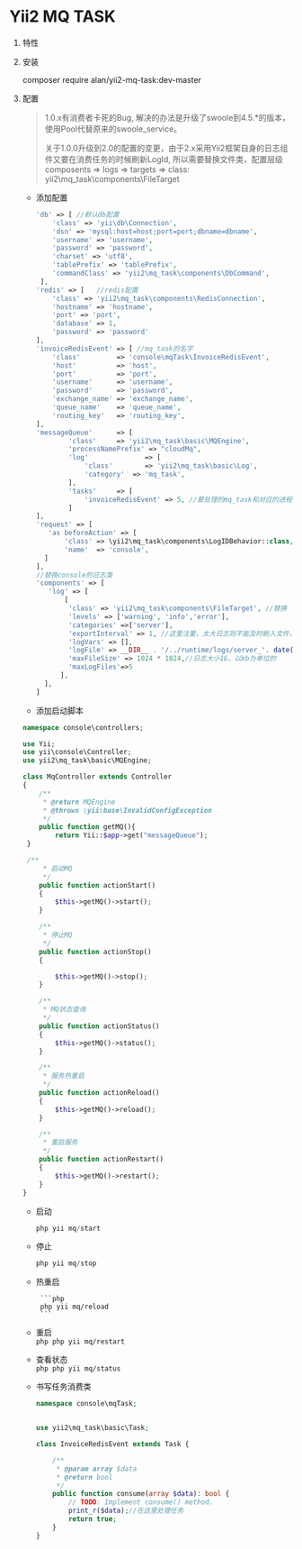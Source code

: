 Yii2 MQ TASK
================================

1. 特性

2. 安装

   composer require alan/yii2-mq-task:dev-master

3. 配置

   > 1.0.x有消费者卡死的Bug, 解决的办法是升级了swoole到4.5.*的版本，使用Pool代替原来的swoole_service。
   >
   > 关于1.0.0升级到2.0的配置的变更，由于2.x采用Yii2框架自身的日志组件又要在消费任务的时候刷新LogId, 所以需要替换文件类，配置层级 composents => logs => targets => class: yii2\mq_task\components\FileTarget
   
   - 添加配置
   
     ```php
     'db' => [ //默认db配置
         'class' => 'yii\db\Connection',
         'dsn' => 'mysql:host=host;port=port;dbname=dbname',
         'username' => 'username',
         'password' => 'password',
         'charset' => 'utf8',
         'tablePrefix' => 'tablePrefix',
         'commandClass' => 'yii2\mq_task\components\DbCommand',
      ],
     'redis' => [	//redis配置
         'class' => 'yii2\mq_task\components\RedisConnection',
         'hostname' => 'hostname',
         'port' => 'port',
         'database' => 1, 
         'password' => 'password'
     ],
     'invoiceRedisEvent' => [ //mq_task的名字
         'class'         => 'console\mqTask\InvoiceRedisEvent',
         'host'          => 'host',
         'port'          => 'port',
         'username'      => 'username',
         'password'      => 'password',
         'exchange_name' => 'exchange_name',
         'queue_name'    => 'queue_name',
         'routing_key'   => 'routing_key',
     ],
     'messageQueue'      => [
             'class'     => 'yii2\mq_task\basic\MQEngine',
     		 'processNamePrefix' => "cloudMq",
             'log'       		=> [
                 'class'    	=> 'yii2\mq_task\basic\Log',
                 'category'  => 'mq_task',
             ],
             'tasks'     => [
                 'invoiceRedisEvent' => 5, //要处理的mq_task和对应的进程数
             ]
     ],
     'request' => [
       	'as beforeAction' => [
         	'class' => \yii2\mq_task\components\LogIDBehavior::class, //替换
         	'name'  => 'console',
       ]
     ],  
     //替换console的日志类
     'components' => [
     	'log' => [
         	[
             'class' => 'yii2\mq_task\components\FileTarget', //替换
             'levels' => ['warning', 'info','error'],
             'categories' =>['server'],
             'exportInterval' => 1, //这里注重，太大日志则不能及时刷入文件，太小会影响性能
             'logVars' => [],
             'logFile' => __DIR__ . '/../runtime/logs/server_'. date("ymd") .'.log',
             'maxFileSize' => 1024 * 1024,//日志大小1G，以kb为单位的
             'maxLogFiles'=>5
           ],
       ],
     ]
     ```
   
     
   
   -   添加启动脚本
   
     ```php
     namespace console\controllers;
     
     use Yii;
     use yii\console\Controller;
     use yii2\mq_task\basic\MQEngine;
     
     class MqController extends Controller
     {
         /**
          * @return MQEngine
          * @throws \yii\base\InvalidConfigException
          */
         public function getMQ(){
             return Yii::$app->get("messageQueue");
      }
     
      /**
          * 启动MQ
          */
         public function actionStart()
         {
             $this->getMQ()->start();
         }
     
         /**
          * 停止MQ
          */
         public function actionStop()
         {
     
             $this->getMQ()->stop();
         }
     
         /**
          * MQ状态查询
          */
         public function actionStatus()
         {
             $this->getMQ()->status();
         }
     
         /**
          * 服务热重启
          */
         public function actionReload()
         {
             $this->getMQ()->reload();
         }
     
         /**
          * 重启服务
          */
         public function actionRestart()
         {
             $this->getMQ()->restart();
         }
     }
     ```
     
     
     
   - 启动
   
     ```php
     php yii mq/start
     ```
     
    - 停止
        ```php
        php yii mq/stop
        ```
        
    - 热重启
      
           ```php
           php yii mq/reload
           ```
        
    - 重启             
           ```php
           php yii mq/restart
           ```
    - 查看状态             
          ```php
          php yii mq/status
          ```
   - 书写任务消费类
   
     ```php
     namespace console\mqTask;
     
     
     use yii2\mq_task\basic\Task;
     
     class InvoiceRedisEvent extends Task {
     
         /**
          * @param array $data
          * @return bool
          */
         public function consume(array $data): bool {
             // TODO: Implement consume() method.
             print_r($data);//在这里处理任务
             return true;
         }
     }
     ```